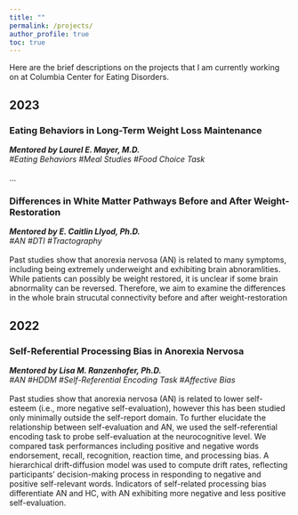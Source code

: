 ```yaml
---
title: ""
permalink: /projects/
author_profile: true
toc: true
---
```


<style>
    .page__content .smallfont {
        font-size: 2.3vh;
        white-space: pre-wrap;
    }
</style>

<p class="smallfont">Here are the brief descriptions on the projects that I am currently working on at Columbia Center for Eating Disorders.</p>

## 2023
### Eating Behaviors in Long-Term Weight Loss Maintenance
<p class="smallfont"><b><i>Mentored by Laurel E. Mayer, M.D.</i></b><br><i>#Eating Behaviors  #Meal Studies  #Food Choice Task</i><br><br>...</p>

### Differences in White Matter Pathways Before and After Weight-Restoration
<p class="smallfont"><b><i>Mentored by E. Caitlin Llyod, Ph.D.</i></b><br><i>#AN  #DTI  #Tractography</i><br><br>Past studies show that anorexia nervosa (AN) is related to many symptoms, including being extremely underweight and exhibiting brain abnoramlities. While patients can possibly be weight restored, it is unclear if some brain abnormality can be reversed. Therefore, we aim to examine the differences in the whole brain strucutal connectivity before and after weight-restoration </p>

## 2022
### Self-Referential Processing Bias in Anorexia Nervosa
<p class="smallfont"><b><i>Mentored by Lisa M. Ranzenhofer, Ph.D.</i></b><br><i>#AN  #HDDM  #Self-Referential Encoding Task  #Affective Bias</i><br><br>Past studies show that anorexia nervosa (AN) is related to lower self-esteem (i.e., more negative self-evaluation), however this has been studied only minimally outside the self-report domain. To further elucidate the relationship between self-evaluation and AN, we used the self-referential encoding task to probe self-evaluation at the neurocognitive level. We compared task performances including positive and negative words endorsement, recall, recognition, reaction time, and processing bias. A hierarchical drift-diffusion model was used to compute drift rates, reflecting participants’ decision-making process in responding to negative and positive self-relevant words. Indicators of self-related processing bias differentiate AN and HC, with AN exhibiting more negative and less positive self-evaluation. </p>